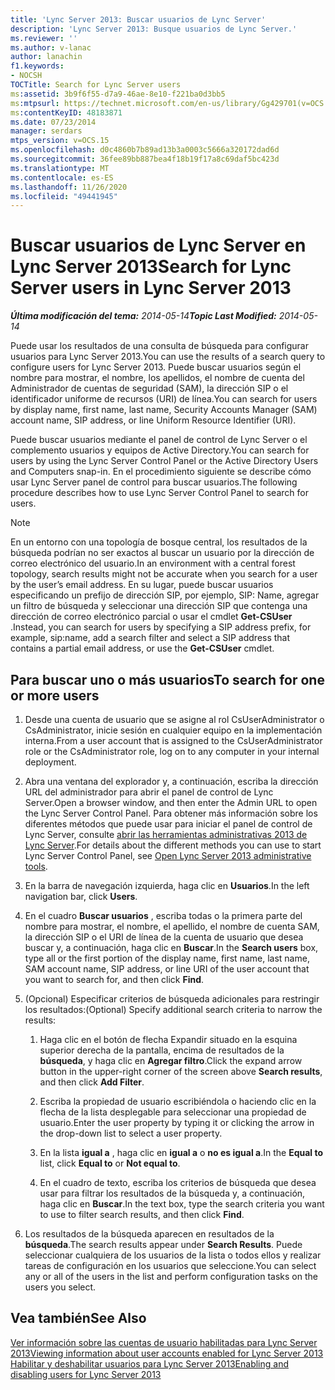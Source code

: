 ```yaml
---
title: 'Lync Server 2013: Buscar usuarios de Lync Server'
description: 'Lync Server 2013: Busque usuarios de Lync Server.'
ms.reviewer: ''
ms.author: v-lanac
author: lanachin
f1.keywords:
- NOCSH
TOCTitle: Search for Lync Server users
ms:assetid: 3b9f6f55-d7a9-46ae-8e10-f221ba0d3bb5
ms:mtpsurl: https://technet.microsoft.com/en-us/library/Gg429701(v=OCS.15)
ms:contentKeyID: 48183871
ms.date: 07/23/2014
manager: serdars
mtps_version: v=OCS.15
ms.openlocfilehash: d0c4860b7b89ad13b3a0003c5666a320172dad6d
ms.sourcegitcommit: 36fee89bb887bea4f18b19f17a8c69daf5bc423d
ms.translationtype: MT
ms.contentlocale: es-ES
ms.lasthandoff: 11/26/2020
ms.locfileid: "49441945"
---
```

# <a name="search-for-lync-server-users-in-lync-server-2013"></a><span data-ttu-id="79aab-103">Buscar usuarios de Lync Server en Lync Server 2013</span><span class="sxs-lookup"><span data-stu-id="79aab-103">Search for Lync Server users in Lync Server 2013</span></span>

<div data-xmlns="http://www.w3.org/1999/xhtml">

<div class="topic" data-xmlns="http://www.w3.org/1999/xhtml" data-msxsl="urn:schemas-microsoft-com:xslt" data-cs="https://msdn.microsoft.com/">

<div data-asp="https://msdn2.microsoft.com/asp">



</div>

<div id="mainSection">

<div id="mainBody"><span data-ttu-id="79aab-104">

<span> </span></span><span class="sxs-lookup"><span data-stu-id="79aab-104">

<span> </span></span></span>

<span data-ttu-id="79aab-105">_**Última modificación del tema:** 2014-05-14_</span><span class="sxs-lookup"><span data-stu-id="79aab-105">_**Topic Last Modified:** 2014-05-14_</span></span>

<span data-ttu-id="79aab-106">Puede usar los resultados de una consulta de búsqueda para configurar usuarios para Lync Server 2013.</span><span class="sxs-lookup"><span data-stu-id="79aab-106">You can use the results of a search query to configure users for Lync Server 2013.</span></span> <span data-ttu-id="79aab-107">Puede buscar usuarios según el nombre para mostrar, el nombre, los apellidos, el nombre de cuenta del Administrador de cuentas de seguridad (SAM), la dirección SIP o el identificador uniforme de recursos (URI) de línea.</span><span class="sxs-lookup"><span data-stu-id="79aab-107">You can search for users by display name, first name, last name, Security Accounts Manager (SAM) account name, SIP address, or line Uniform Resource Identifier (URI).</span></span>

<span data-ttu-id="79aab-108">Puede buscar usuarios mediante el panel de control de Lync Server o el complemento usuarios y equipos de Active Directory.</span><span class="sxs-lookup"><span data-stu-id="79aab-108">You can search for users by using the Lync Server Control Panel or the Active Directory Users and Computers snap-in.</span></span> <span data-ttu-id="79aab-109">En el procedimiento siguiente se describe cómo usar Lync Server panel de control para buscar usuarios.</span><span class="sxs-lookup"><span data-stu-id="79aab-109">The following procedure describes how to use Lync Server Control Panel to search for users.</span></span>

<div>


> [!NOTE]  
> <span data-ttu-id="79aab-110">En un entorno con una topología de bosque central, los resultados de la búsqueda podrían no ser exactos al buscar un usuario por la dirección de correo electrónico del usuario.</span><span class="sxs-lookup"><span data-stu-id="79aab-110">In an environment with a central forest topology, search results might not be accurate when you search for a user by the user’s email address.</span></span> <span data-ttu-id="79aab-111">En su lugar, puede buscar usuarios especificando un prefijo de dirección SIP, por ejemplo, SIP: Name, agregar un filtro de búsqueda y seleccionar una dirección SIP que contenga una dirección de correo electrónico parcial o usar el cmdlet <STRONG>Get-CSUser</STRONG> .</span><span class="sxs-lookup"><span data-stu-id="79aab-111">Instead, you can search for users by specifying a SIP address prefix, for example, sip:name, add a search filter and select a SIP address that contains a partial email address, or use the <STRONG>Get-CSUser</STRONG> cmdlet.</span></span>



</div>

<div>

## <a name="to-search-for-one-or-more-users"></a><span data-ttu-id="79aab-112">Para buscar uno o más usuarios</span><span class="sxs-lookup"><span data-stu-id="79aab-112">To search for one or more users</span></span>

1.  <span data-ttu-id="79aab-113">Desde una cuenta de usuario que se asigne al rol CsUserAdministrator o CsAdministrator, inicie sesión en cualquier equipo en la implementación interna.</span><span class="sxs-lookup"><span data-stu-id="79aab-113">From a user account that is assigned to the CsUserAdministrator role or the CsAdministrator role, log on to any computer in your internal deployment.</span></span>

2.  <span data-ttu-id="79aab-114">Abra una ventana del explorador y, a continuación, escriba la dirección URL del administrador para abrir el panel de control de Lync Server.</span><span class="sxs-lookup"><span data-stu-id="79aab-114">Open a browser window, and then enter the Admin URL to open the Lync Server Control Panel.</span></span> <span data-ttu-id="79aab-115">Para obtener más información sobre los diferentes métodos que puede usar para iniciar el panel de control de Lync Server, consulte [abrir las herramientas administrativas 2013 de Lync Server](lync-server-2013-open-lync-server-administrative-tools.md).</span><span class="sxs-lookup"><span data-stu-id="79aab-115">For details about the different methods you can use to start Lync Server Control Panel, see [Open Lync Server 2013 administrative tools](lync-server-2013-open-lync-server-administrative-tools.md).</span></span>

3.  <span data-ttu-id="79aab-116">En la barra de navegación izquierda, haga clic en **Usuarios**.</span><span class="sxs-lookup"><span data-stu-id="79aab-116">In the left navigation bar, click **Users**.</span></span>

4.  <span data-ttu-id="79aab-117">En el cuadro **Buscar usuarios** , escriba todas o la primera parte del nombre para mostrar, el nombre, el apellido, el nombre de cuenta SAM, la dirección SIP o el URI de línea de la cuenta de usuario que desea buscar y, a continuación, haga clic en **Buscar**.</span><span class="sxs-lookup"><span data-stu-id="79aab-117">In the **Search users** box, type all or the first portion of the display name, first name, last name, SAM account name, SIP address, or line URI of the user account that you want to search for, and then click **Find**.</span></span>

5.  <span data-ttu-id="79aab-118">(Opcional) Especificar criterios de búsqueda adicionales para restringir los resultados:</span><span class="sxs-lookup"><span data-stu-id="79aab-118">(Optional) Specify additional search criteria to narrow the results:</span></span>
    
    1.  <span data-ttu-id="79aab-119">Haga clic en el botón de flecha Expandir situado en la esquina superior derecha de la pantalla, encima de resultados de la **búsqueda**, y haga clic en **Agregar filtro**.</span><span class="sxs-lookup"><span data-stu-id="79aab-119">Click the expand arrow button in the upper-right corner of the screen above **Search results**, and then click **Add Filter**.</span></span>
    
    2.  <span data-ttu-id="79aab-120">Escriba la propiedad de usuario escribiéndola o haciendo clic en la flecha de la lista desplegable para seleccionar una propiedad de usuario.</span><span class="sxs-lookup"><span data-stu-id="79aab-120">Enter the user property by typing it or clicking the arrow in the drop-down list to select a user property.</span></span>
    
    3.  <span data-ttu-id="79aab-121">En la lista **igual a** , haga clic en **igual a** o **no es igual a**.</span><span class="sxs-lookup"><span data-stu-id="79aab-121">In the **Equal to** list, click **Equal to** or **Not equal to**.</span></span>
    
    4.  <span data-ttu-id="79aab-122">En el cuadro de texto, escriba los criterios de búsqueda que desea usar para filtrar los resultados de la búsqueda y, a continuación, haga clic en **Buscar**.</span><span class="sxs-lookup"><span data-stu-id="79aab-122">In the text box, type the search criteria you want to use to filter search results, and then click **Find**.</span></span>

6.  <span data-ttu-id="79aab-123">Los resultados de la búsqueda aparecen en resultados de la **búsqueda**.</span><span class="sxs-lookup"><span data-stu-id="79aab-123">The search results appear under **Search Results**.</span></span> <span data-ttu-id="79aab-124">Puede seleccionar cualquiera de los usuarios de la lista o todos ellos y realizar tareas de configuración en los usuarios que seleccione.</span><span class="sxs-lookup"><span data-stu-id="79aab-124">You can select any or all of the users in the list and perform configuration tasks on the users you select.</span></span>

</div>

<div>

## <a name="see-also"></a><span data-ttu-id="79aab-125">Vea también</span><span class="sxs-lookup"><span data-stu-id="79aab-125">See Also</span></span>


[<span data-ttu-id="79aab-126">Ver información sobre las cuentas de usuario habilitadas para Lync Server 2013</span><span class="sxs-lookup"><span data-stu-id="79aab-126">Viewing information about user accounts enabled for Lync Server 2013</span></span>](lync-server-2013-viewing-information-about-user-accounts-enabled-for-lync-server.md)  
[<span data-ttu-id="79aab-127">Habilitar y deshabilitar usuarios para Lync Server 2013</span><span class="sxs-lookup"><span data-stu-id="79aab-127">Enabling and disabling users for Lync Server 2013</span></span>](lync-server-2013-enabling-and-disabling-users-for-lync-server.md)  
  

<span data-ttu-id="79aab-128"></div>

</div>

<span> </span>

</div>

</div>

</span><span class="sxs-lookup"><span data-stu-id="79aab-128"></div>

</div>

<span> </span>

</div>

</div>

</span></span></div>

